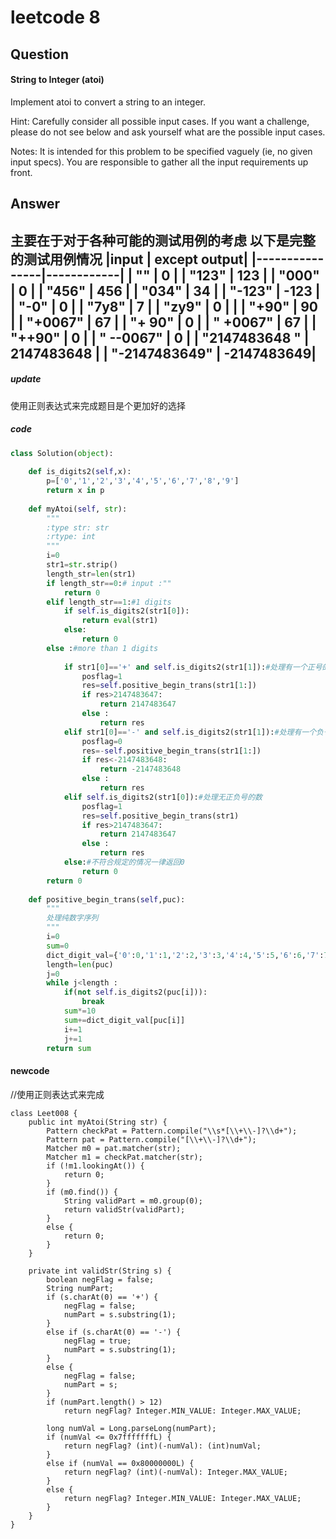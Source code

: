 # leetcode 8
## Question
#### String to Integer (atoi)
Implement atoi to convert a string to an integer.

Hint: Carefully consider all possible input cases. If you want a challenge, please do not see below and ask yourself what are the possible input cases.

Notes: It is intended for this problem to be specified vaguely (ie, no given input specs). You are responsible to gather all the input requirements up front.
## Answer
主要在于对于各种可能的测试用例的考虑 以下是完整的测试用例情况
|input           | except output|
|----------------|------------|
|  ""            | 0          |
|  "123"         | 123        |
|  "000"         | 0          |
|  "456"         | 456        |
|  "034"         | 34         |
|  "-123"        | -123       |
|  "-0"          | 0          |
|  "7y8"         | 7          |
|  "zy9"         | 0          |    |
|  "+90"         | 90         |
|  "+0067"       | 67         |
|  "+    90"     | 0          |
|  "  +0067"     | 67         |
|  "++90"        | 0          |
|  " --0067"     | 0          |
|  "2147483648 " | 2147483648 |
|  "-2147483649" | -2147483649|
----
##### update
使用正则表达式来完成题目是个更加好的选择

##### code

```Python
class Solution(object):
  
    def is_digits2(self,x):
        p=['0','1','2','3','4','5','6','7','8','9']
        return x in p
        
    def myAtoi(self, str):
        """
        :type str: str
        :rtype: int
        """
        i=0        
        str1=str.strip()
        length_str=len(str1)
        if length_str==0:# input :""
            return 0
        elif length_str==1:#1 digits
            if self.is_digits2(str1[0]):
                return eval(str1)
            else:
                return 0
        else :#more than 1 digits 
        
            if str1[0]=='+' and self.is_digits2(str1[1]):#处理有一个正号的情况
                posflag=1
                res=self.positive_begin_trans(str1[1:])
                if res>2147483647:
                    return 2147483647
                else :
                    return res
            elif str1[0]=='-' and self.is_digits2(str1[1]):#处理有一个负号的情况
                posflag=0
                res=-self.positive_begin_trans(str1[1:])
                if res<-2147483648:
                    return -2147483648
                else :
                    return res
            elif self.is_digits2(str1[0]):#处理无正负号的数
                posflag=1
                res=self.positive_begin_trans(str1)
                if res>2147483647:
                    return 2147483647
                else :
                    return res
            else:#不符合规定的情况一律返回0
                return 0           
        return 0
    
    def positive_begin_trans(self,puc):
        """
        处理纯数字序列
        """
        i=0
        sum=0
        dict_digit_val={'0':0,'1':1,'2':2,'3':3,'4':4,'5':5,'6':6,'7':7,'8':8,'9':9}
        length=len(puc)
        j=0
        while j<length :
            if(not self.is_digits2(puc[i])):
                break
            sum*=10
            sum+=dict_digit_val[puc[i]]
            i+=1
            j+=1
        return sum
```

#### newcode
//使用正则表达式来完成
```
class Leet008 {
    public int myAtoi(String str) {
        Pattern checkPat = Pattern.compile("\\s*[\\+\\-]?\\d+");
        Pattern pat = Pattern.compile("[\\+\\-]?\\d+");
        Matcher m0 = pat.matcher(str);
        Matcher m1 = checkPat.matcher(str);
        if (!m1.lookingAt()) {
            return 0;
        }
        if (m0.find()) {
            String validPart = m0.group(0);
            return validStr(validPart);
        }
        else {
            return 0;
        }
    }

    private int validStr(String s) {
        boolean negFlag = false;
        String numPart;
        if (s.charAt(0) == '+') {
            negFlag = false;
            numPart = s.substring(1);
        }
        else if (s.charAt(0) == '-') {
            negFlag = true;
            numPart = s.substring(1);
        }
        else {
            negFlag = false;
            numPart = s;
        }
        if (numPart.length() > 12)
            return negFlag? Integer.MIN_VALUE: Integer.MAX_VALUE;

        long numVal = Long.parseLong(numPart);
        if (numVal <= 0x7fffffffL) {
            return negFlag? (int)(-numVal): (int)numVal;
        }
        else if (numVal == 0x80000000L) {
            return negFlag? (int)(-numVal): Integer.MAX_VALUE;
        }
        else {
            return negFlag? Integer.MIN_VALUE: Integer.MAX_VALUE;
        }
    }
}
```

